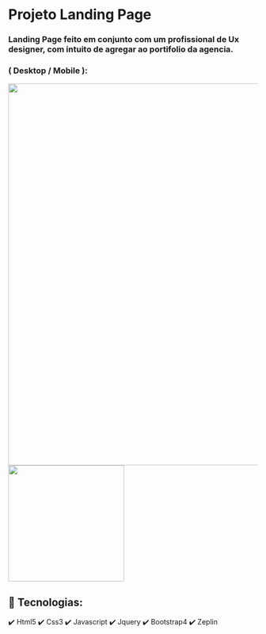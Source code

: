 <div>

# Projeto Landing Page

### Landing Page feito em conjunto com um profissional de Ux designer, com intuito de agregar ao portifolio da agencia.
</div>

<div>
    <h3>( Desktop / Mobile ):</h3>
    <img src="./gif/landingPageDesktop.gif" width='770px'>
    <img src="./gif/landingPageMobile.gif" width='234px'>
</div>
<div>

## 🚀 Tecnologias:
✔️ Html5
✔️ Css3
✔️ Javascript
✔️ Jquery
✔️ Bootstrap4
✔️ Zeplin
</div>

